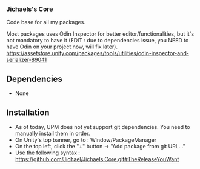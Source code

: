 ### Jichaels's Core

Code base for all my packages.

Most packages uses Odin Inspector for better editor/functionalities, but it's not mandatory to have it (EDIT : due to dependencies issue, you NEED to have Odin on your project now, will fix later). https://assetstore.unity.com/packages/tools/utilities/odin-inspector-and-serializer-89041


## Dependencies

 * None

  
## Installation

 * As of today, UPM does not yet support git dependencies. You need to manually install them in order.
 * On Unity's top banner, go to : Window/PackageManager
 * On the top left, click the "+" button -> "Add package from git URL..."
 * Use the following syntax : https://github.com/Jichael/Jichaels.Core.git#TheReleaseYouWant